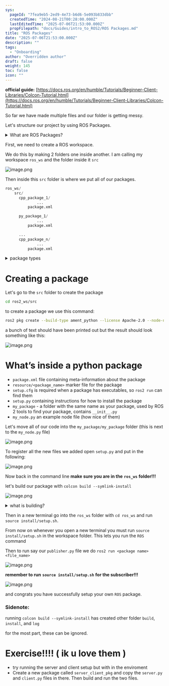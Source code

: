 ```yaml
---
sys:
  pageId: "7fea9eb5-2ed9-4e73-b6d6-5e093b833dbb"
  createdTime: "2024-08-21T00:28:00.000Z"
  lastEditedTime: "2025-07-06T21:53:00.000Z"
  propFilepath: "docs/Guides/intro_to_ROS2/ROS Packages.md"
title: "ROS Packages"
date: "2025-07-06T21:53:00.000Z"
description: ""
tags:
  - "Onboarding"
author: "Overridden author"
draft: false
weight: 145
toc: false
icon: ""
---
```


**official guide:** [https://docs.ros.org/en/humble/Tutorials/Beginner-Client-Libraries/Colcon-Tutorial.html](https://docs.ros.org/en/humble/Tutorials/Beginner-Client-Libraries/Colcon-Tutorial.html)

So far we have made multiple files and our folder is getting messy.

Let's structure our project by using ROS Packages.

<details>
      <summary>What are ROS Packages?</summary>
      ROS Packages are, as the name implies, packages of code that are highly sharable between ROS developers.
  </details>

First, we need to create a ROS workspace.

We do this by making 2 folders one inside another. I am calling my workspace `ros_ws` and the folder inside it `src`

![image.png](https://prod-files-secure.s3.us-west-2.amazonaws.com/d518164a-d88e-44d1-a4ee-3adb3bd8bce0/70706947-fd18-4537-a67b-e12946812d31/image.png?X-Amz-Algorithm=AWS4-HMAC-SHA256&X-Amz-Content-Sha256=UNSIGNED-PAYLOAD&X-Amz-Credential=ASIAZI2LB466VMRLF5RT%2F20250727%2Fus-west-2%2Fs3%2Faws4_request&X-Amz-Date=20250727T210810Z&X-Amz-Expires=3600&X-Amz-Security-Token=IQoJb3JpZ2luX2VjEFUaCXVzLXdlc3QtMiJHMEUCIQDL8t2H2PGzoW0af7KbyUlAHzuws8zOfSGxNbvo0O82KQIgHs2mI6uqP0ZKqxXiiLdKUQYjtMh5QQ9W6qlD6oP6jnwq%2FwMIfhAAGgw2Mzc0MjMxODM4MDUiDFxmvHnrkmhBEf3qsyrcA4668goNYc4tL%2FIAOEyyaryNBUWUgeNylug7y%2Bzlaae115lpnRISITdsuvM54q1H5mo%2FBM6t4MUoreDn6J1LLOVWHj4EZarD5GYiLVf%2BSP%2Fk4RapVojLahj9Z2GQBVkoZgi3%2BwRC6%2BgR6M1TjPaXqwSQEAO1PszuXXISIn8y99Tku71JelN5J5T%2BCMH9oUjkh%2FUKh%2BEgZtY7zQSU2ZQwGg5G%2BpJDh0iLDTbRYn%2FFa28%2F%2Fpvq2s066b2yU7F15u9ik0nKPhv8dWD1dGGVpyAdNUImSzV8%2Bnnd6gqFD1L6mzeH3omviQ739ywm3sqOBVjbk%2BKfB17oMnhQbMv3dCs9WA2pDPkHTbvuTO4VowTPw0S1e2MjnTZcRSD5K91ms8Pj%2FdSQqOZ50pCygFQ8Fkis%2B5U5Q%2Bf8cmmcalxMMiJZZ8cPS8ec6J2133ek1BZjFcW%2B8RwSVI%2Fvsx4IJdiN44uIb0MMyZUl%2BQo3XEs%2BjxISz7LYsvdF3qmJLmG1juSwkzMpirNdMJWlPgx4urUYqMiHXDrv7Otr4sJ9%2Fa%2B8N%2BIphDP4bjhcwioie%2Bxkrj8HXWJFPrm7ciqMnfBtae054javjojHn4DhcoGUPjN12MotVkFjPkeooMX8vFN5DF%2FNMKqkmsQGOqUBnPzNSvEUnp%2FS5ny9MY30Y9bVCuhTDBOYdjY2oZjWPta8a8QkVpaBmb8ra4ZplAADa65uwetSM7Ck0Kdz0q%2FYcVXVAmRByOVDWpSJVR1q4jRtbBDi4oGOq4svhvMoP%2BegxHHZPxQKwxFrIrd6HfEgoFRBkKh0KUFnudvUczGDrtuUC5VyKO0980eTU8wSW0Dtpmf%2FNHrvtqm8QAdAm2EhG3WbW57c&X-Amz-Signature=ef5029c6bc62a8580654ca2a5380890add098ecc2ee32dbc9a353bef8eec68f0&X-Amz-SignedHeaders=host&x-amz-checksum-mode=ENABLED&x-id=GetObject)

Then inside this `src` folder is where we put all of our packages.

```python
ros_ws/
    src/
      cpp_package_1/
		      ...
          package.xml

      py_package_1/
		      ...
          package.xml

      ...
      cpp_package_n/
		      ...
          package.xml

```

<details>

<summary>package types</summary>

packages can be either `C++` or python.

the intern file structure is different for each but for this guide we will stick to creating python packages

</details>

# Creating a package

Let's go to the `src` folder to create the package

```bash
cd ros2_ws/src
```

to create a package we use this command:

```bash
ros2 pkg create --build-type ament_python --license Apache-2.0 --node-name my_node my_package
```

a bunch of text should have been printed out but the result should look something like this:

![image.png](https://prod-files-secure.s3.us-west-2.amazonaws.com/d518164a-d88e-44d1-a4ee-3adb3bd8bce0/e6cf1e3f-8512-4a3e-b131-079f800bf3e8/image.png?X-Amz-Algorithm=AWS4-HMAC-SHA256&X-Amz-Content-Sha256=UNSIGNED-PAYLOAD&X-Amz-Credential=ASIAZI2LB466VMRLF5RT%2F20250727%2Fus-west-2%2Fs3%2Faws4_request&X-Amz-Date=20250727T210810Z&X-Amz-Expires=3600&X-Amz-Security-Token=IQoJb3JpZ2luX2VjEFUaCXVzLXdlc3QtMiJHMEUCIQDL8t2H2PGzoW0af7KbyUlAHzuws8zOfSGxNbvo0O82KQIgHs2mI6uqP0ZKqxXiiLdKUQYjtMh5QQ9W6qlD6oP6jnwq%2FwMIfhAAGgw2Mzc0MjMxODM4MDUiDFxmvHnrkmhBEf3qsyrcA4668goNYc4tL%2FIAOEyyaryNBUWUgeNylug7y%2Bzlaae115lpnRISITdsuvM54q1H5mo%2FBM6t4MUoreDn6J1LLOVWHj4EZarD5GYiLVf%2BSP%2Fk4RapVojLahj9Z2GQBVkoZgi3%2BwRC6%2BgR6M1TjPaXqwSQEAO1PszuXXISIn8y99Tku71JelN5J5T%2BCMH9oUjkh%2FUKh%2BEgZtY7zQSU2ZQwGg5G%2BpJDh0iLDTbRYn%2FFa28%2F%2Fpvq2s066b2yU7F15u9ik0nKPhv8dWD1dGGVpyAdNUImSzV8%2Bnnd6gqFD1L6mzeH3omviQ739ywm3sqOBVjbk%2BKfB17oMnhQbMv3dCs9WA2pDPkHTbvuTO4VowTPw0S1e2MjnTZcRSD5K91ms8Pj%2FdSQqOZ50pCygFQ8Fkis%2B5U5Q%2Bf8cmmcalxMMiJZZ8cPS8ec6J2133ek1BZjFcW%2B8RwSVI%2Fvsx4IJdiN44uIb0MMyZUl%2BQo3XEs%2BjxISz7LYsvdF3qmJLmG1juSwkzMpirNdMJWlPgx4urUYqMiHXDrv7Otr4sJ9%2Fa%2B8N%2BIphDP4bjhcwioie%2Bxkrj8HXWJFPrm7ciqMnfBtae054javjojHn4DhcoGUPjN12MotVkFjPkeooMX8vFN5DF%2FNMKqkmsQGOqUBnPzNSvEUnp%2FS5ny9MY30Y9bVCuhTDBOYdjY2oZjWPta8a8QkVpaBmb8ra4ZplAADa65uwetSM7Ck0Kdz0q%2FYcVXVAmRByOVDWpSJVR1q4jRtbBDi4oGOq4svhvMoP%2BegxHHZPxQKwxFrIrd6HfEgoFRBkKh0KUFnudvUczGDrtuUC5VyKO0980eTU8wSW0Dtpmf%2FNHrvtqm8QAdAm2EhG3WbW57c&X-Amz-Signature=ca860baf4ce7e9010aa65ffba1fcbf0a07f95994b95901846032a64f89a30469&X-Amz-SignedHeaders=host&x-amz-checksum-mode=ENABLED&x-id=GetObject)

# What’s inside a python package

- `package.xml` file containing meta-information about the package
- `resource/<package_name>` marker file for the package
- `setup.cfg` is required when a package has executables, so `ros2 run` can find them
- `setup.py` containing instructions for how to install the package
- `my_package` - a folder with the same name as your package, used by ROS 2 tools to find your package, contains `__init__.py`
- `my_node.py` an example node file (how nice of them)

Let's move all of our code into the `my_package/my_package` folder (this is next to the `my_node.py` file)

![image.png](https://prod-files-secure.s3.us-west-2.amazonaws.com/d518164a-d88e-44d1-a4ee-3adb3bd8bce0/9ce58f11-0da9-4d3e-b86d-506a9685d378/image.png?X-Amz-Algorithm=AWS4-HMAC-SHA256&X-Amz-Content-Sha256=UNSIGNED-PAYLOAD&X-Amz-Credential=ASIAZI2LB466VMRLF5RT%2F20250727%2Fus-west-2%2Fs3%2Faws4_request&X-Amz-Date=20250727T210811Z&X-Amz-Expires=3600&X-Amz-Security-Token=IQoJb3JpZ2luX2VjEFUaCXVzLXdlc3QtMiJHMEUCIQDL8t2H2PGzoW0af7KbyUlAHzuws8zOfSGxNbvo0O82KQIgHs2mI6uqP0ZKqxXiiLdKUQYjtMh5QQ9W6qlD6oP6jnwq%2FwMIfhAAGgw2Mzc0MjMxODM4MDUiDFxmvHnrkmhBEf3qsyrcA4668goNYc4tL%2FIAOEyyaryNBUWUgeNylug7y%2Bzlaae115lpnRISITdsuvM54q1H5mo%2FBM6t4MUoreDn6J1LLOVWHj4EZarD5GYiLVf%2BSP%2Fk4RapVojLahj9Z2GQBVkoZgi3%2BwRC6%2BgR6M1TjPaXqwSQEAO1PszuXXISIn8y99Tku71JelN5J5T%2BCMH9oUjkh%2FUKh%2BEgZtY7zQSU2ZQwGg5G%2BpJDh0iLDTbRYn%2FFa28%2F%2Fpvq2s066b2yU7F15u9ik0nKPhv8dWD1dGGVpyAdNUImSzV8%2Bnnd6gqFD1L6mzeH3omviQ739ywm3sqOBVjbk%2BKfB17oMnhQbMv3dCs9WA2pDPkHTbvuTO4VowTPw0S1e2MjnTZcRSD5K91ms8Pj%2FdSQqOZ50pCygFQ8Fkis%2B5U5Q%2Bf8cmmcalxMMiJZZ8cPS8ec6J2133ek1BZjFcW%2B8RwSVI%2Fvsx4IJdiN44uIb0MMyZUl%2BQo3XEs%2BjxISz7LYsvdF3qmJLmG1juSwkzMpirNdMJWlPgx4urUYqMiHXDrv7Otr4sJ9%2Fa%2B8N%2BIphDP4bjhcwioie%2Bxkrj8HXWJFPrm7ciqMnfBtae054javjojHn4DhcoGUPjN12MotVkFjPkeooMX8vFN5DF%2FNMKqkmsQGOqUBnPzNSvEUnp%2FS5ny9MY30Y9bVCuhTDBOYdjY2oZjWPta8a8QkVpaBmb8ra4ZplAADa65uwetSM7Ck0Kdz0q%2FYcVXVAmRByOVDWpSJVR1q4jRtbBDi4oGOq4svhvMoP%2BegxHHZPxQKwxFrIrd6HfEgoFRBkKh0KUFnudvUczGDrtuUC5VyKO0980eTU8wSW0Dtpmf%2FNHrvtqm8QAdAm2EhG3WbW57c&X-Amz-Signature=90b5ab2a31ffe686ea8829243bddb75865a10d3016a08b33015b0533ef197aba&X-Amz-SignedHeaders=host&x-amz-checksum-mode=ENABLED&x-id=GetObject)

To register all the new files we added open `setup.py` and put in the following:

![image.png](https://prod-files-secure.s3.us-west-2.amazonaws.com/d518164a-d88e-44d1-a4ee-3adb3bd8bce0/1cd7c262-4cae-4496-9d75-c178537d24a2/image.png?X-Amz-Algorithm=AWS4-HMAC-SHA256&X-Amz-Content-Sha256=UNSIGNED-PAYLOAD&X-Amz-Credential=ASIAZI2LB466VMRLF5RT%2F20250727%2Fus-west-2%2Fs3%2Faws4_request&X-Amz-Date=20250727T210811Z&X-Amz-Expires=3600&X-Amz-Security-Token=IQoJb3JpZ2luX2VjEFUaCXVzLXdlc3QtMiJHMEUCIQDL8t2H2PGzoW0af7KbyUlAHzuws8zOfSGxNbvo0O82KQIgHs2mI6uqP0ZKqxXiiLdKUQYjtMh5QQ9W6qlD6oP6jnwq%2FwMIfhAAGgw2Mzc0MjMxODM4MDUiDFxmvHnrkmhBEf3qsyrcA4668goNYc4tL%2FIAOEyyaryNBUWUgeNylug7y%2Bzlaae115lpnRISITdsuvM54q1H5mo%2FBM6t4MUoreDn6J1LLOVWHj4EZarD5GYiLVf%2BSP%2Fk4RapVojLahj9Z2GQBVkoZgi3%2BwRC6%2BgR6M1TjPaXqwSQEAO1PszuXXISIn8y99Tku71JelN5J5T%2BCMH9oUjkh%2FUKh%2BEgZtY7zQSU2ZQwGg5G%2BpJDh0iLDTbRYn%2FFa28%2F%2Fpvq2s066b2yU7F15u9ik0nKPhv8dWD1dGGVpyAdNUImSzV8%2Bnnd6gqFD1L6mzeH3omviQ739ywm3sqOBVjbk%2BKfB17oMnhQbMv3dCs9WA2pDPkHTbvuTO4VowTPw0S1e2MjnTZcRSD5K91ms8Pj%2FdSQqOZ50pCygFQ8Fkis%2B5U5Q%2Bf8cmmcalxMMiJZZ8cPS8ec6J2133ek1BZjFcW%2B8RwSVI%2Fvsx4IJdiN44uIb0MMyZUl%2BQo3XEs%2BjxISz7LYsvdF3qmJLmG1juSwkzMpirNdMJWlPgx4urUYqMiHXDrv7Otr4sJ9%2Fa%2B8N%2BIphDP4bjhcwioie%2Bxkrj8HXWJFPrm7ciqMnfBtae054javjojHn4DhcoGUPjN12MotVkFjPkeooMX8vFN5DF%2FNMKqkmsQGOqUBnPzNSvEUnp%2FS5ny9MY30Y9bVCuhTDBOYdjY2oZjWPta8a8QkVpaBmb8ra4ZplAADa65uwetSM7Ck0Kdz0q%2FYcVXVAmRByOVDWpSJVR1q4jRtbBDi4oGOq4svhvMoP%2BegxHHZPxQKwxFrIrd6HfEgoFRBkKh0KUFnudvUczGDrtuUC5VyKO0980eTU8wSW0Dtpmf%2FNHrvtqm8QAdAm2EhG3WbW57c&X-Amz-Signature=ad0c17cfb9e07c9af8a8fa910f1e6e28a672c4291d25e35b0a3b37ff15d2eca2&X-Amz-SignedHeaders=host&x-amz-checksum-mode=ENABLED&x-id=GetObject)

Now back in the command line **make sure you are in the** **`ros_ws`** **folder!!!**

let's build our package with `colcon build --symlink-install`

![image.png](https://prod-files-secure.s3.us-west-2.amazonaws.com/d518164a-d88e-44d1-a4ee-3adb3bd8bce0/2f2a0d27-b173-48fd-b189-5f5c0ce65619/image.png?X-Amz-Algorithm=AWS4-HMAC-SHA256&X-Amz-Content-Sha256=UNSIGNED-PAYLOAD&X-Amz-Credential=ASIAZI2LB466VMRLF5RT%2F20250727%2Fus-west-2%2Fs3%2Faws4_request&X-Amz-Date=20250727T210811Z&X-Amz-Expires=3600&X-Amz-Security-Token=IQoJb3JpZ2luX2VjEFUaCXVzLXdlc3QtMiJHMEUCIQDL8t2H2PGzoW0af7KbyUlAHzuws8zOfSGxNbvo0O82KQIgHs2mI6uqP0ZKqxXiiLdKUQYjtMh5QQ9W6qlD6oP6jnwq%2FwMIfhAAGgw2Mzc0MjMxODM4MDUiDFxmvHnrkmhBEf3qsyrcA4668goNYc4tL%2FIAOEyyaryNBUWUgeNylug7y%2Bzlaae115lpnRISITdsuvM54q1H5mo%2FBM6t4MUoreDn6J1LLOVWHj4EZarD5GYiLVf%2BSP%2Fk4RapVojLahj9Z2GQBVkoZgi3%2BwRC6%2BgR6M1TjPaXqwSQEAO1PszuXXISIn8y99Tku71JelN5J5T%2BCMH9oUjkh%2FUKh%2BEgZtY7zQSU2ZQwGg5G%2BpJDh0iLDTbRYn%2FFa28%2F%2Fpvq2s066b2yU7F15u9ik0nKPhv8dWD1dGGVpyAdNUImSzV8%2Bnnd6gqFD1L6mzeH3omviQ739ywm3sqOBVjbk%2BKfB17oMnhQbMv3dCs9WA2pDPkHTbvuTO4VowTPw0S1e2MjnTZcRSD5K91ms8Pj%2FdSQqOZ50pCygFQ8Fkis%2B5U5Q%2Bf8cmmcalxMMiJZZ8cPS8ec6J2133ek1BZjFcW%2B8RwSVI%2Fvsx4IJdiN44uIb0MMyZUl%2BQo3XEs%2BjxISz7LYsvdF3qmJLmG1juSwkzMpirNdMJWlPgx4urUYqMiHXDrv7Otr4sJ9%2Fa%2B8N%2BIphDP4bjhcwioie%2Bxkrj8HXWJFPrm7ciqMnfBtae054javjojHn4DhcoGUPjN12MotVkFjPkeooMX8vFN5DF%2FNMKqkmsQGOqUBnPzNSvEUnp%2FS5ny9MY30Y9bVCuhTDBOYdjY2oZjWPta8a8QkVpaBmb8ra4ZplAADa65uwetSM7Ck0Kdz0q%2FYcVXVAmRByOVDWpSJVR1q4jRtbBDi4oGOq4svhvMoP%2BegxHHZPxQKwxFrIrd6HfEgoFRBkKh0KUFnudvUczGDrtuUC5VyKO0980eTU8wSW0Dtpmf%2FNHrvtqm8QAdAm2EhG3WbW57c&X-Amz-Signature=55e21f37cf1bc57b2199e6bdf96858475a6491fb0c73a653ea8f5be096af9356&X-Amz-SignedHeaders=host&x-amz-checksum-mode=ENABLED&x-id=GetObject)

<details>

<summary>what is building?</summary>

if you are a CS major at Rose-Hulman you will learn the answer to this in CSSE132

but TLDR; is it combines all the code files into one program that can be run easily 

</details>

Then in a new terminal go into the `ros_ws` folder with `cd ros_ws` and run `source install/setup.sh`. 

From now on whenever you open a new terminal you must run `source install/setup.sh` in the workspace folder. This lets you run the `ROS` command

Then to run say our `publisher.py` file we do `ros2 run <package name> <file_name>`

![image.png](https://prod-files-secure.s3.us-west-2.amazonaws.com/d518164a-d88e-44d1-a4ee-3adb3bd8bce0/4f4b1219-3a44-4632-aa0a-ce3471699f59/image.png?X-Amz-Algorithm=AWS4-HMAC-SHA256&X-Amz-Content-Sha256=UNSIGNED-PAYLOAD&X-Amz-Credential=ASIAZI2LB466VMRLF5RT%2F20250727%2Fus-west-2%2Fs3%2Faws4_request&X-Amz-Date=20250727T210811Z&X-Amz-Expires=3600&X-Amz-Security-Token=IQoJb3JpZ2luX2VjEFUaCXVzLXdlc3QtMiJHMEUCIQDL8t2H2PGzoW0af7KbyUlAHzuws8zOfSGxNbvo0O82KQIgHs2mI6uqP0ZKqxXiiLdKUQYjtMh5QQ9W6qlD6oP6jnwq%2FwMIfhAAGgw2Mzc0MjMxODM4MDUiDFxmvHnrkmhBEf3qsyrcA4668goNYc4tL%2FIAOEyyaryNBUWUgeNylug7y%2Bzlaae115lpnRISITdsuvM54q1H5mo%2FBM6t4MUoreDn6J1LLOVWHj4EZarD5GYiLVf%2BSP%2Fk4RapVojLahj9Z2GQBVkoZgi3%2BwRC6%2BgR6M1TjPaXqwSQEAO1PszuXXISIn8y99Tku71JelN5J5T%2BCMH9oUjkh%2FUKh%2BEgZtY7zQSU2ZQwGg5G%2BpJDh0iLDTbRYn%2FFa28%2F%2Fpvq2s066b2yU7F15u9ik0nKPhv8dWD1dGGVpyAdNUImSzV8%2Bnnd6gqFD1L6mzeH3omviQ739ywm3sqOBVjbk%2BKfB17oMnhQbMv3dCs9WA2pDPkHTbvuTO4VowTPw0S1e2MjnTZcRSD5K91ms8Pj%2FdSQqOZ50pCygFQ8Fkis%2B5U5Q%2Bf8cmmcalxMMiJZZ8cPS8ec6J2133ek1BZjFcW%2B8RwSVI%2Fvsx4IJdiN44uIb0MMyZUl%2BQo3XEs%2BjxISz7LYsvdF3qmJLmG1juSwkzMpirNdMJWlPgx4urUYqMiHXDrv7Otr4sJ9%2Fa%2B8N%2BIphDP4bjhcwioie%2Bxkrj8HXWJFPrm7ciqMnfBtae054javjojHn4DhcoGUPjN12MotVkFjPkeooMX8vFN5DF%2FNMKqkmsQGOqUBnPzNSvEUnp%2FS5ny9MY30Y9bVCuhTDBOYdjY2oZjWPta8a8QkVpaBmb8ra4ZplAADa65uwetSM7Ck0Kdz0q%2FYcVXVAmRByOVDWpSJVR1q4jRtbBDi4oGOq4svhvMoP%2BegxHHZPxQKwxFrIrd6HfEgoFRBkKh0KUFnudvUczGDrtuUC5VyKO0980eTU8wSW0Dtpmf%2FNHrvtqm8QAdAm2EhG3WbW57c&X-Amz-Signature=852e8f976137766ef4771b978b84abc0642c3561d8ef13babd65db566d7a59c4&X-Amz-SignedHeaders=host&x-amz-checksum-mode=ENABLED&x-id=GetObject)

**remember to run** **`source install/setup.sh`** **for the subscriber!!!**

![image.png](https://prod-files-secure.s3.us-west-2.amazonaws.com/d518164a-d88e-44d1-a4ee-3adb3bd8bce0/02121119-dad4-49ec-8356-c956108b4243/image.png?X-Amz-Algorithm=AWS4-HMAC-SHA256&X-Amz-Content-Sha256=UNSIGNED-PAYLOAD&X-Amz-Credential=ASIAZI2LB466VMRLF5RT%2F20250727%2Fus-west-2%2Fs3%2Faws4_request&X-Amz-Date=20250727T210811Z&X-Amz-Expires=3600&X-Amz-Security-Token=IQoJb3JpZ2luX2VjEFUaCXVzLXdlc3QtMiJHMEUCIQDL8t2H2PGzoW0af7KbyUlAHzuws8zOfSGxNbvo0O82KQIgHs2mI6uqP0ZKqxXiiLdKUQYjtMh5QQ9W6qlD6oP6jnwq%2FwMIfhAAGgw2Mzc0MjMxODM4MDUiDFxmvHnrkmhBEf3qsyrcA4668goNYc4tL%2FIAOEyyaryNBUWUgeNylug7y%2Bzlaae115lpnRISITdsuvM54q1H5mo%2FBM6t4MUoreDn6J1LLOVWHj4EZarD5GYiLVf%2BSP%2Fk4RapVojLahj9Z2GQBVkoZgi3%2BwRC6%2BgR6M1TjPaXqwSQEAO1PszuXXISIn8y99Tku71JelN5J5T%2BCMH9oUjkh%2FUKh%2BEgZtY7zQSU2ZQwGg5G%2BpJDh0iLDTbRYn%2FFa28%2F%2Fpvq2s066b2yU7F15u9ik0nKPhv8dWD1dGGVpyAdNUImSzV8%2Bnnd6gqFD1L6mzeH3omviQ739ywm3sqOBVjbk%2BKfB17oMnhQbMv3dCs9WA2pDPkHTbvuTO4VowTPw0S1e2MjnTZcRSD5K91ms8Pj%2FdSQqOZ50pCygFQ8Fkis%2B5U5Q%2Bf8cmmcalxMMiJZZ8cPS8ec6J2133ek1BZjFcW%2B8RwSVI%2Fvsx4IJdiN44uIb0MMyZUl%2BQo3XEs%2BjxISz7LYsvdF3qmJLmG1juSwkzMpirNdMJWlPgx4urUYqMiHXDrv7Otr4sJ9%2Fa%2B8N%2BIphDP4bjhcwioie%2Bxkrj8HXWJFPrm7ciqMnfBtae054javjojHn4DhcoGUPjN12MotVkFjPkeooMX8vFN5DF%2FNMKqkmsQGOqUBnPzNSvEUnp%2FS5ny9MY30Y9bVCuhTDBOYdjY2oZjWPta8a8QkVpaBmb8ra4ZplAADa65uwetSM7Ck0Kdz0q%2FYcVXVAmRByOVDWpSJVR1q4jRtbBDi4oGOq4svhvMoP%2BegxHHZPxQKwxFrIrd6HfEgoFRBkKh0KUFnudvUczGDrtuUC5VyKO0980eTU8wSW0Dtpmf%2FNHrvtqm8QAdAm2EhG3WbW57c&X-Amz-Signature=8af24048360fa922ef3f3b496e9affb18779137148403b0e5b4635b19a72a345&X-Amz-SignedHeaders=host&x-amz-checksum-mode=ENABLED&x-id=GetObject)

and congrats you have successfully setup your own `ROS` package.

### Sidenote:

running `colcon build --symlink-install` has created other folder `build`, `install`, and `log`

for the most part, these can be ignored.

# Exercise!!!! ( ik u love them )

- try running the server and client setup but with in the enviroment
- Create a new package called `server_client_pkg` and copy the `server.py` and `client.py` files in there. Then build and run the two files.
